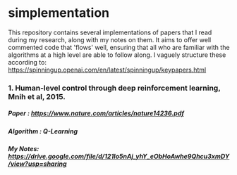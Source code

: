 # simplementation
This repository contains several implementations of papers that I read during my research, along with my notes on them. It aims to offer well commented code that 'flows' well, ensuring that all who are familiar with the algorithms at a high level are able to follow along. I vaguely structure these according to: https://spinningup.openai.com/en/latest/spinningup/keypapers.html

### 1. Human-level control through deep reinforcement learning, Mnih et al, 2015.
##### Paper : https://www.nature.com/articles/nature14236.pdf
##### Algorithm : Q-Learning
##### My Notes: https://drive.google.com/file/d/121Io5nAj_yhY_eObHoAwhe9Qhcu3xmDY/view?usp=sharing


